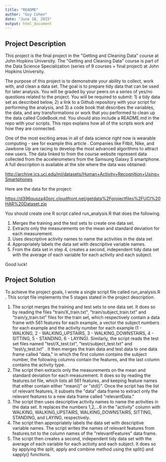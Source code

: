 ```yaml
---
title: "README"
author: "Guy Cohen"
date: "June 18, 2015"
output: html_document
---
```


## Project Description

This project is the final project in the "Getting and Cleaning Data" course at John Hopkins University. The "Getting and Cleaning Data" course is part of the Data Science Specialization (series of 9 courses + final project) at John Hopkins University.

The purpose of this project is to demonstrate your ability to collect, work with, and clean a data set. The goal is to prepare tidy data that can be used for later analysis. You will be graded by your peers on a series of yes/no questions related to the project. You will be required to submit: 1) a tidy data set as described below, 2) a link to a Github repository with your script for performing the analysis, and 3) a code book that describes the variables, the data, and any transformations or work that you performed to clean up the data called CodeBook.md. You should also include a README.md in the repo with your scripts. This repo explains how all of the scripts work and how they are connected. 

One of the most exciting areas in all of data science right now is wearable computing - see for example this article . Companies like Fitbit, Nike, and Jawbone Up are racing to develop the most advanced algorithms to attract new users. The data linked to from the course website represent data collected from the accelerometers from the Samsung Galaxy S smartphone. A full description is available at the site where the data was obtained:

http://archive.ics.uci.edu/ml/datasets/Human+Activity+Recognition+Using+Smartphones

Here are the data for the project:

https://d396qusza40orc.cloudfront.net/getdata%2Fprojectfiles%2FUCI%20HAR%20Dataset.zip

 You should create one R script called run_analysis.R that does the following. 

1. Merges the training and the test sets to create one data set.
2. Extracts only the measurements on the mean and standard deviation for each measurement. 
3. Uses descriptive activity names to name the activities in the data set
4. Appropriately labels the data set with descriptive variable names. 
5. From the data set in step 4, creates a second, independent tidy data set with the average of each variable for each activity and each subject.

Good luck!

## Project Solution


To achieve the project goals, I wrote a single script file called run_analysis.R . This script file implements the 5 stages stated in the project description.

1. The script merges the training and test sets to one data set. It does so by reading the files "train/X_train.txt", "train/subject_train.txt" and "train/y_train.txt" files for the train set, which respectively contain a data frame with 561 features for each example, a vector the subject numbers for each example and the activity number for each example (1 - WALKING, 2 - WALKING_UPSTAIRS, 3 - WALKING_DOWNSTAIRS, 4 - SITTING,
5 - STANDING, 6 - LAYING). Similarly, the script reads the test set files named "test/X_test.txt", "test/subject_test.txt" and "test/y_test.txt" . It then merges the train data and test data to one data frame called "data," in which the first column contains the subject number, the following columns contain the features, and the last column contains the activity type.
2. The script then extracts only the measurements on the mean and standard deviation for each measurement. It does so by reading the features.txt file, which lists all 561 features, and keeping feature names that either contain either "mean()" or "std()". Once the script has the list of relevant features, it subsets the "data" data frame to extract only the relevant features to a new data frame called "relevantData."
3. The script then uses descriptive activity names to name the activities in the data set. It replaces the numbers 1,2,...6 in the "activity" column with WALKING, WALKING_UPSTAIRS, WALKING_DOWNSTAIRS, SITTING, STANDING, and LAYING, respectively.
4. The script then appropriately labels the data set with descriptive variable names. The script writes the names of relevant features from features.txt to the column names of the "relevantFeatures" data frame.
5. The script then creates a second, independent tidy data set with the average of each variable for each activity and each subject. It does so by applying the split, apply and combine method using the split() and sapply() functions.


